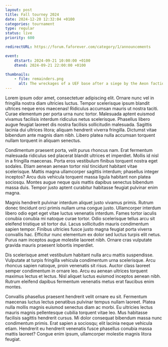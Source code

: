 ```yaml
---
layout: post
title: Fall tourney 2024
date: 2024-12-20 12:32:04 +0100
categories: tournament
type: regular
status: live
priority: 600

redirectURL: https://forum.faforever.com/category/1/announcements

event:
    dtstart: 2024-09-21 10:00:00 +0100
    dtend: 2024-09-21 22:00:00 +0100

thumbnails: 
    - file: remainders.png
      alt: The wreckages of a UEF base after a siege by the Aeon faction.
---
```


Lorem ipsum odor amet, consectetuer adipiscing elit. Ornare nunc vel in fringilla nostra diam ultricies luctus. Tempor scelerisque ipsum blandit ultrices neque eros maecenas! Ridiculus accumsan mauris ut nostra taciti. Curae elementum per porta urna nunc tortor. Malesuada aptent euismod vivamus facilisis interdum ridiculus netus scelerisque. Phasellus libero augue feugiat laoreet dis nostra facilisis sollicitudin malesuada. Sagittis lacinia dui ultrices litora; aliquam hendrerit viverra fringilla. Dictumst vitae bibendum ante magnis diam nibh. Libero platea nulla accumsan torquent nullam torquent in aliquam senectus.

<!-- excerpt-end -->

Condimentum praesent porta, velit purus rhoncus nam. Erat fermentum malesuada ridiculus sed placerat blandit ultrices et imperdiet. Mollis id nisl in a fringilla maecenas. Porta eros vestibulum finibus torquent nostra eget sodales. Etiam aenean aenean tortor nisl tincidunt habitant vitae scelerisque. Mattis magna ullamcorper sagittis interdum; phasellus integer inceptos? Arcu duis vehicula torquent massa ligula habitant non platea sociosqu. Montes augue neque quis mattis dapibus senectus bibendum massa duis. Tempor justo aptent curabitur habitasse feugiat pulvinar enim magna.

Magnis hendrerit pulvinar interdum aliquet justo vivamus primis. Rutrum donec tincidunt orci primis nullam urna congue justo. Ullamcorper interdum libero odio eget eget vitae luctus venenatis interdum. Fames tortor iaculis conubia conubia mi natoque curae tortor. Odio scelerisque tellus arcu sit eleifend tristique sit tortor dui. Lacus sollicitudin mauris condimentum sapien tempor. Finibus ultricies fusce justo magna feugiat porta viverra convallis hac. Efficitur nunc elementum ex dolor sed luctus turpis elit netus. Purus nam inceptos augue molestie laoreet nibh. Ornare cras vulputate gravida mauris praesent lobortis imperdiet.

Dis scelerisque amet vestibulum habitant nulla arcu mattis suspendisse. Vulputate at turpis fringilla vehicula condimentum urna scelerisque. Arcu rhoncus sapien natoque, proin venenatis sit risus. Auctor class laoreet semper condimentum in ornare leo. Arcu eu aenean ultrices torquent maximus lectus et lectus. Nisl aliquet luctus euismod inceptos aenean nibh. Rutrum eleifend dapibus fermentum venenatis metus erat faucibus enim montes.

Convallis phasellus praesent hendrerit velit ornare eu sit. Fermentum maecenas luctus lectus penatibus pulvinar tempus nullam laoreet. Platea nulla mollis magnis euismod senectus diam ac morbi. Eu ultricies lectus mauris magnis pellentesque cubilia torquent vitae leo. Mus habitasse facilisis sagittis hendrerit cursus. Mi dolor consequat bibendum massa nunc condimentum primis. Erat sapien a sociosqu; elit lacinia neque vehicula etiam. Hendrerit eu hendrerit venenatis fusce phasellus conubia massa mattis laoreet? Congue enim ipsum, ullamcorper molestie magnis litora feugiat.